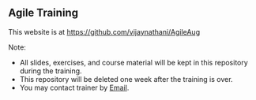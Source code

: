 ## Agile Training

This website is at <https://github.com/vijaynathani/AgileAug>

Note:
- All slides, exercises, and course material will be kept in this repository during the training.
- This repository will be deleted one week after the training is over.
- You may contact trainer by [Email](mailto:vijay_nathani@yahoo.com).


